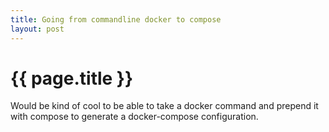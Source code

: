 ```yaml
---
title: Going from commandline docker to compose
layout: post
---
```


{{ page.title }}
================

Would be kind of cool to be able to take a docker command and prepend
it with compose to generate a docker-compose configuration.
